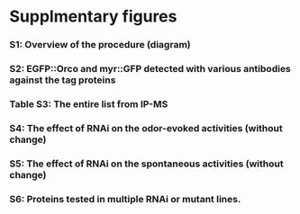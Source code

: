 # Supplmentary figures
### S1: Overview of the procedure (diagram)
### S2: EGFP::Orco and myr::GFP detected with various antibodies against the tag proteins
### Table S3: The entire list from IP-MS
### S4: The effect of RNAi on the odor-evoked activities (without change)
### S5: The effect of RNAi on the spontaneous activities (without change)
### S6: Proteins tested in multiple RNAi or mutant lines.